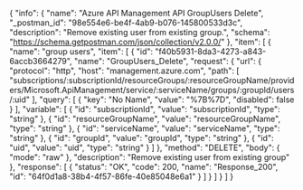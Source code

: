 {
  "info": {
    "name": "Azure API Management API GroupUsers Delete",
    "_postman_id": "98e554e6-be4f-4ab9-b076-145800533d3c",
    "description": "Remove existing user from existing group.",
    "schema": "https://schema.getpostman.com/json/collection/v2.0.0/"
  },
  "item": [
    {
      "name": "group users",
      "item": [
        {
          "id": "f40b5931-8da3-4273-a843-6accb3664279",
          "name": "GroupUsers_Delete",
          "request": {
            "url": {
              "protocol": "http",
              "host": "management.azure.com",
              "path": [
                "subscriptions/:subscriptionId/resourceGroups/:resourceGroupName/providers/Microsoft.ApiManagement/service/:serviceName/groups/:groupId/users/:uid"
              ],
              "query": [
                {
                  "key": "No Name",
                  "value": "%7B%7D",
                  "disabled": false
                }
              ],
              "variable": [
                {
                  "id": "subscriptionId",
                  "value": "subscriptionId",
                  "type": "string"
                },
                {
                  "id": "resourceGroupName",
                  "value": "resourceGroupName",
                  "type": "string"
                },
                {
                  "id": "serviceName",
                  "value": "serviceName",
                  "type": "string"
                },
                {
                  "id": "groupId",
                  "value": "groupId",
                  "type": "string"
                },
                {
                  "id": "uid",
                  "value": "uid",
                  "type": "string"
                }
              ]
            },
            "method": "DELETE",
            "body": {
              "mode": "raw"
            },
            "description": "Remove existing user from existing group"
          },
          "response": [
            {
              "status": "OK",
              "code": 200,
              "name": "Response_200",
              "id": "64f0d1a8-38b4-4f57-86fe-40e85048e6a1"
            }
          ]
        }
      ]
    }
  ]
}